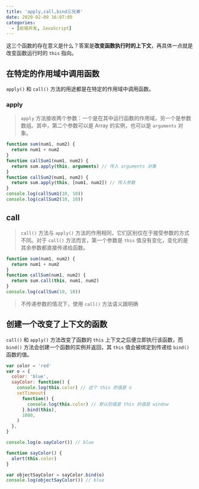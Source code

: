```yaml
---
title: 'apply,call,bind三兄弟'
date: 2020-02-09 16:07:05
categories:
  - [前端开发, JavaScript]
---
```


这三个函数的存在意义是什么？答案是**改变函数执行时的上下文**，再具体一点就是改变函数运行时的 `this` 指向。

<!--more-->

## 在特定的作用域中调用函数

`apply()` 和 `call()` 方法的用途都是在特定的作用域中调用函数。

### apply

> `apply` 方法接收两个参数：一个是在其中运行函数的作用域，另一个是参数数组。其中，第二个参数可以是 Array 的实例，也可以是 `arguments` 对象。

```js
function sum(num1, num2) {
  return num1 + num2
}
function callSum1(num1, num2) {
  return sum.apply(this, arguments) // 传入 arguments 对象
}
function callSum2(num1, num2) {
  return sum.apply(this, [num1, num2]) // 传入参数
}
console.log(callSum1(10, 10))
console.log(callSum2(10, 10))
```

## call

> `call()` 方法与 `apply()` 方法的作用相同，它们区别仅在于接受参数的方式不同。对于 `call()` 方法而言，第一个参数是 `this` 值没有变化，变化的是其余参数都直接传递给函数。

```js
function sum(num1, num2) {
  return num1 + num2
}
function callSum(num1, num2) {
  return sum.call(this, num1, num2)
}
console.log(callSum(10, 10))
```

> 不传递参数的情况下，使用 `call()` 方法语义跟明确

## 创建一个改变了上下文的函数

`call()` 和 `apply()` 方法改变了函数的 `this` 上下文之后便立即执行该函数，而 `bind()` 方法会创建一个函数的实例并返回，其 `this` 值会被绑定到传递给 `bind()` 函数的值。

```js
var color = 'red'
var o = {
  color: 'blue',
  sayColor: function() {
    console.log(this.color) // 这个 this 的值是 o
    setTimeout(
      function() {
        console.log(this.color) // 默认的值是 this 的值是 window
      }.bind(this),
      1000,
    )
  },
}

console.log(o.sayColor()) // blue

function sayColor() {
  alert(this.color)
}

var objectSayColor = sayColor.bind(o)
console.log(objectSayColor()) // blue
```
